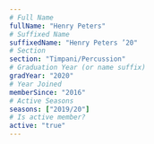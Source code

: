 ```yaml
---
# Full Name
fullName: "Henry Peters"
# Suffixed Name
suffixedName: "Henry Peters ’20"
# Section
section: "Timpani/Percussion"
# Graduation Year (or name suffix)
gradYear: "2020"
# Year Joined
memberSince: "2016"
# Active Seasons
seasons: ["2019/20"]
# Is active member?
active: "true"
---
```


